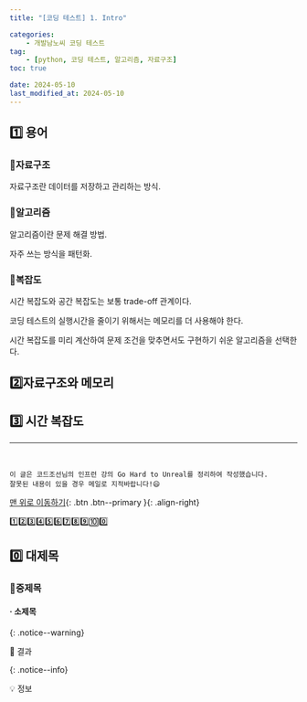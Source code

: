 ```yaml
---
title: "[코딩 테스트] 1. Intro"

categories: 
    - 개발남노씨 코딩 테스트
tag: 
    - [python, 코딩 테스트, 알고리즘, 자료구조]
toc: true

date: 2024-05-10
last_modified_at: 2024-05-10
---
```


## 1️⃣ 용어

### 🔸자료구조

자료구조란 데이터를 저장하고 관리하는 방식.



### 🔸알고리즘

알고리즘이란 문제 해결 방법.

자주 쓰는 방식을 패턴화.



### 🔸복잡도

시간 복잡도와 공간 복잡도는 보통 trade-off 관계이다.

코딩 테스트의 실행시간을 줄이기 위해서는 메모리를 더 사용해야 한다.

시간 복잡도를 미리 계산하여 문제 조건을 맞추면서도 구현하기 쉬운 알고리즘을 선택한다.



## 2️⃣자료구조와 메모리





## 3️⃣ 시간 복잡도




***

<br>

    이 글은 코드조선님의 인프런 강의 Go Hard to Unreal를 정리하여 작성했습니다.
    잘못된 내용이 있을 경우 메일로 지적바랍니다!😄

[맨 위로 이동하기](#){: .btn .btn--primary }{: .align-right}





1️⃣2️⃣3️⃣4️⃣5️⃣6️⃣7️⃣8️⃣9️⃣🔟0️⃣



## 0️⃣ 대제목



### 🔸중제목



#### ·  소제목



{: .notice--warning}

🚀 결과

{: .notice--info}

💡 정보